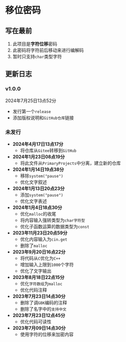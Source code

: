 # 移位密码

## 写在最前

1. 此项目是**字符位移**密码
2. 此密码将字符前后移动来进行编解码
3. 暂时只支持```char```类型字符

## 更新日志

### v1.0.0

2024年7月25日13点52分

- 发行第一个```release```
- 添加版权说明和```GitHub仓库```链接

### 未发行

- **2024年4月17日13点17分**
  - 将仓库从```Gitee```转移到```GitHub```
- **2024年1月23日08点19分**
  - 将此文件从```PrimaryProjects```中分离，建立新的仓库
- **2024年1月14日19点38分**
  - 移除```system("pause")```
  - 优化文字叙述
- **2024年1月13日20点23分**
  - 添加```system("pause")```
  - 优化文字表述
- **2024年1月4日18点30分**
  - 优化```malloc```的收尾
  - 将内容输入强转类型为```char字符型```
  - 优化子函数运算的数据类型为```const```
- **2023年11月23日20点59分**
  - 优化内容输入为```cin.get```
  - 删除了```malloc```
- **2023年9月20日16点22分**
  - 将代码从```C```优化为```C++```
  - 增加输入上限到```1000```个字符
  - 优化了文字输出
- **2023年8月18日22点15分**
  - 优化```字符数组```为```malloc```
  - 优化代码注释
- **2023年7月23日14点30分**
  - 删除了调```GBK```编码的注释
  - 删除了名字中的```支持中文```
- **2023年7月23日12点45分**
  - 优化代码可读性
- **2023年7月09日14点30分**
  - 使用字符的位移来加密内容

